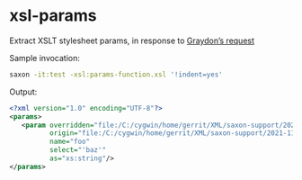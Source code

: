 # xsl-params
Extract XSLT stylesheet params, in response to [Graydon’s request](https://sourceforge.net/p/saxon/mailman/message/37386191/)

Sample invocation:

```bash
saxon -it:test -xsl:params-function.xsl '!indent=yes'
```

Output:

```xml
<?xml version="1.0" encoding="UTF-8"?>
<params>
   <param overridden="file:/C:/cygwin/home/gerrit/XML/saxon-support/2021-11-17_graydonish@gmail.com/xsl-params/params.xsl"
          origin="file:/C:/cygwin/home/gerrit/XML/saxon-support/2021-11-17_graydonish@gmail.com/xsl-params/params-function.xsl"
          name="foo"
          select="'baz'"
          as="xs:string"/>
</params>
```
